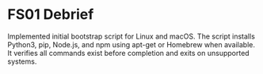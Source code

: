 # FS01 Debrief

Implemented initial bootstrap script for Linux and macOS. The script installs Python3, pip, Node.js, and npm using apt-get or Homebrew when available. It verifies all commands exist before completion and exits on unsupported systems.
